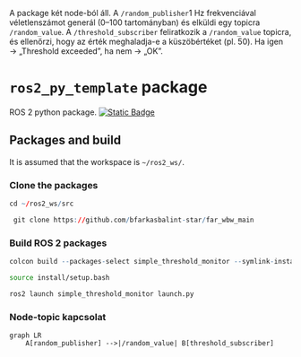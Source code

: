 A package két node-ból áll. A `/random_publisher`1 Hz frekvenciával véletlenszámot generál (0–100 tartományban) és elküldi egy topicra `/random_value`. A `/threshold_subscriber` feliratkozik a `/random_value` topicra, és ellenőrzi, hogy az érték meghaladja-e a küszöbértéket (pl. 50). Ha igen → „Threshold exceeded”, ha nem → „OK”.

# `ros2_py_template` package
ROS 2 python package.  [![Static Badge](https://img.shields.io/badge/ROS_2-Humble-34aec5)](https://docs.ros.org/en/humble/)
## Packages and build

It is assumed that the workspace is `~/ros2_ws/`.

### Clone the packages
``` r
cd ~/ros2_ws/src
```
``` r
 git clone https://github.com/bfarkasbalint-star/far_wbw_main
```

### Build ROS 2 packages

``` r
colcon build --packages-select simple_threshold_monitor --symlink-install
```

``` bash
source install/setup.bash
```

``` r
ros2 launch simple_threshold_monitor launch.py
```

### Node-topic kapcsolat

```mermaid
graph LR
    A[random_publisher] -->|/random_value| B[threshold_subscriber]
